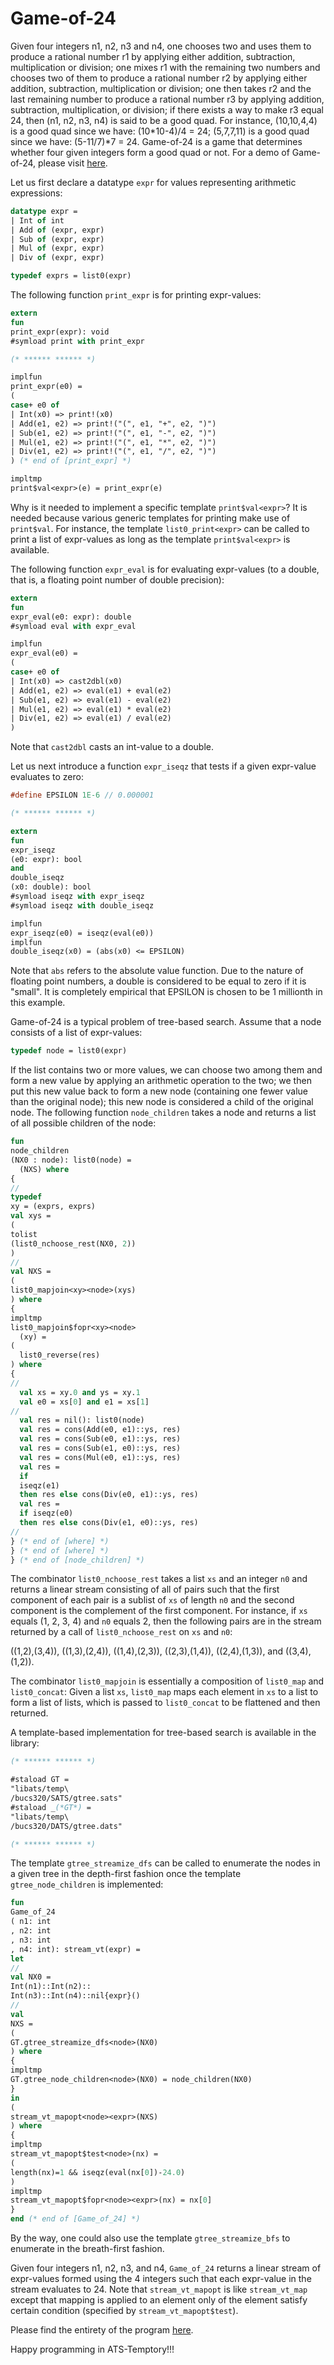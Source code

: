 # Game-of-24

Given four integers n1, n2, n3 and n4, one chooses two and uses them
to produce a rational number r1 by applying either addition,
subtraction, multiplication or division; one mixes r1 with the
remaining two numbers and chooses two of them to produce a rational
number r2 by applying either addition, subtraction, multiplication or
division; one then takes r2 and the last remaining number to produce a
rational number r3 by applying addition, subtraction, multiplication,
or division; if there exists a way to make r3 equal 24, then (n1, n2,
n3, n4) is said to be a good quad. For instance, (10,10,4,4) is a good
quad since we have: (10*10-4)/4 = 24; (5,7,7,11) is a good quad since
we have: (5-11/7)*7 = 24. Game-of-24 is a game that determines whether
four given integers form a good quad or not. For a demo of
Game-of-24, please visit [here](https://ats-lang.github.io/DOCUMENT/ATS2FUNCRASH/LECTURE/07-10/CODE/Game-of-24.html).

Let us first declare a datatype `expr` for values representing arithmetic expressions:

```ats
datatype expr =
| Int of int
| Add of (expr, expr)
| Sub of (expr, expr)
| Mul of (expr, expr)
| Div of (expr, expr)

typedef exprs = list0(expr)
```

The following function `print_expr` is for printing expr-values:

```ats
extern
fun
print_expr(expr): void
#symload print with print_expr 

(* ****** ****** *)

implfun
print_expr(e0) =
(
case+ e0 of
| Int(x0) => print!(x0)
| Add(e1, e2) => print!("(", e1, "+", e2, ")")
| Sub(e1, e2) => print!("(", e1, "-", e2, ")")
| Mul(e1, e2) => print!("(", e1, "*", e2, ")")
| Div(e1, e2) => print!("(", e1, "/", e2, ")")
) (* end of [print_expr] *)

impltmp
print$val<expr>(e) = print_expr(e)
```

Why is it needed to implement a specific template `print$val<expr>`?
It is needed because various generic templates for printing
make use of `print$val`. For instance, the template `list0_print<expr>`
can be called to print a list of expr-values as long as the template
`print$val<expr>` is available.

The following function `expr_eval` is for evaluating expr-values
(to a double, that is, a floating point number of double precision):

```ats
extern
fun
expr_eval(e0: expr): double
#symload eval with expr_eval

implfun
expr_eval(e0) =
(
case+ e0 of
| Int(x0) => cast2dbl(x0)
| Add(e1, e2) => eval(e1) + eval(e2)
| Sub(e1, e2) => eval(e1) - eval(e2)
| Mul(e1, e2) => eval(e1) * eval(e2)
| Div(e1, e2) => eval(e1) / eval(e2)
)
```
Note that
`cast2dbl` casts an int-value to a double.

Let us next introduce a function `expr_iseqz`
that tests if a given expr-value evaluates to zero:

```ats
#define EPSILON 1E-6 // 0.000001

(* ****** ****** *)

extern
fun
expr_iseqz
(e0: expr): bool
and
double_iseqz
(x0: double): bool
#symload iseqz with expr_iseqz
#symload iseqz with double_iseqz

implfun
expr_iseqz(e0) = iseqz(eval(e0))
implfun
double_iseqz(x0) = (abs(x0) <= EPSILON)
```

Note that `abs` refers to the absolute value function. Due to the
nature of floating point numbers, a double is considered to be equal
to zero if it is "small". It is completely empirical that EPSILON is
chosen to be 1 millionth in this example.

Game-of-24 is a typical problem of tree-based search. Assume that
a node consists of a list of expr-values:

```ats
typedef node = list0(expr)
```

If the list contains two or more values, we can choose two among them
and form a new value by applying an arithmetic operation to the two;
we then put this new value back to form a new node (containing one
fewer value than the original node); this new node is considered a
child of the original node. The following function `node_children`
takes a node and returns a list of all possible children of the node:

```ats
fun
node_children
(NX0 : node): list0(node) =
  (NXS) where
{
//
typedef
xy = (exprs, exprs)
val xys =
(
tolist
(list0_nchoose_rest(NX0, 2))
)
//
val NXS =
(
list0_mapjoin<xy><node>(xys)
) where
{
impltmp
list0_mapjoin$fopr<xy><node>
  (xy) =
(
  list0_reverse(res)
) where
{
//
  val xs = xy.0 and ys = xy.1
  val e0 = xs[0] and e1 = xs[1]
//
  val res = nil(): list0(node)
  val res = cons(Add(e0, e1)::ys, res)
  val res = cons(Sub(e0, e1)::ys, res)
  val res = cons(Sub(e1, e0)::ys, res)
  val res = cons(Mul(e0, e1)::ys, res)
  val res =
  if
  iseqz(e1)
  then res else cons(Div(e0, e1)::ys, res)
  val res =
  if iseqz(e0)
  then res else cons(Div(e1, e0)::ys, res)
//
} (* end of [where] *)
} (* end of [where] *)
} (* end of [node_children] *)
```

The combinator `list0_nchoose_rest` takes a list `xs` and an integer `n0`
and returns a linear stream consisting of all of pairs such that
the first component of each pair is a sublist of `xs` of length `n0`
and the second component is the complement of the first component. For instance,
if `xs` equals (1, 2, 3, 4) and `n0` equals 2, then the following pairs
are in the stream returned by a call of `list0_nchoose_rest` on `xs` and `n0`:

((1,2),(3,4)),
((1,3),(2,4)),
((1,4),(2,3)),
((2,3),(1,4)),
((2,4),(1,3)), and ((3,4),(1,2)).

The combinator `list0_mapjoin` is essentially a composition of `list0_map` and
`list0_concat`: Given a list `xs`, `list0_map` maps each element in `xs` to a list
to form a list of lists, which is passed to `list0_concat` to be flattened and then
returned.

A template-based implementation for tree-based search is available in the
library:

```ats
(* ****** ****** *)

#staload GT =
"libats/temp\
/bucs320/SATS/gtree.sats"
#staload _(*GT*) =
"libats/temp\
/bucs320/DATS/gtree.dats"

(* ****** ****** *)
```

The template `gtree_streamize_dfs` can be called to enumerate the
nodes in a given tree in the depth-first fashion once the template
`gtree_node_children` is implemented:

```ats
fun
Game_of_24
( n1: int
, n2: int
, n3: int
, n4: int): stream_vt(expr) =
let
//
val NX0 =
Int(n1)::Int(n2)::
Int(n3)::Int(n4)::nil{expr}()
//
val
NXS =
(
GT.gtree_streamize_dfs<node>(NX0)
) where
{
impltmp
GT.gtree_node_children<node>(NX0) = node_children(NX0)
}
in
(
stream_vt_mapopt<node><expr>(NXS)
) where
{
impltmp
stream_vt_mapopt$test<node>(nx) =
(
length(nx)=1 && iseqz(eval(nx[0])-24.0)
)
impltmp
stream_vt_mapopt$fopr<node><expr>(nx) = nx[0]
}
end (* end of [Game_of_24] *)
```

By the way, one could also use the template `gtree_streamize_bfs`
to enumerate in the breath-first fashion.

Given four integers n1, n2, n3, and n4, `Game_of_24` returns a
linear stream of expr-values formed using the 4 integers such that
each expr-value in the stream evaluates to 24. Note that
`stream_vt_mapopt` is like `stream_vt_map` except that mapping is
applied to an element only of the element satisfy certain condition
(specified by `stream_vt_mapopt$test`).

Please find the entirety of the program [here](./Game-of-24.dats).

Happy programming in ATS-Temptory!!!
